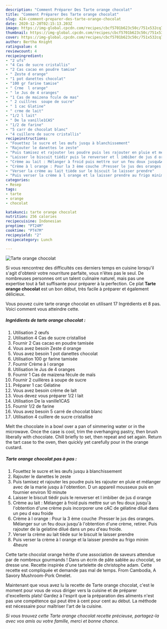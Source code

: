 ```yaml
---
description: "Comment Préparer Des Tarte orange chocolat"
title: "Comment Préparer Des Tarte orange chocolat"
slug: 424-comment-preparer-des-tarte-orange-chocolat
date: 2020-12-20T02:15:13.203Z
image: https://img-global.cpcdn.com/recipes/cbcf5701b623c50c/751x532cq70/tarte-orange-chocolat-photo-principale-de-la-recette.jpg
thumbnail: https://img-global.cpcdn.com/recipes/cbcf5701b623c50c/751x532cq70/tarte-orange-chocolat-photo-principale-de-la-recette.jpg
cover: https://img-global.cpcdn.com/recipes/cbcf5701b623c50c/751x532cq70/tarte-orange-chocolat-photo-principale-de-la-recette.jpg
author: Bertha Knight
ratingvalue: 4
reviewcount: 4
recipeingredient:
- "2 ufs"
- "4 Cas de sucre cristallis"
- "2 Cas cacao en poudre tamise"
- " Zeste d orange"
- "1 pot danettes chocolat"
- "100 gr farine tamise"
- " Crme  l orange"
- " le Jus de 4 oranges"
- "1 Cas de maizena fcule de mas"
- " 2 cuillres  soupe de sucre"
- " 1 cac Glatine"
- " crme de lait"
- "1/2 l lait"
- " De la vanille1CAS"
- "1/2 de farine"
- "5 carr de chocolat blanc"
- "4 cuillere de sucre cristallis"
recipeinstructions:
- "Fouettez le sucre et les œufs jusqu à blanchissement"
- "Rajouter le danettes le zeste"
- "Puis tamisez et rajouter les poudre puis les rajouter en pluie et mélanger avec de la marie jusqu à l&#39;obtention. D un appareil mousseux puis en fournier environ 10 minute"
- "Laisser le biscuit tiédir puis le renverser et l imbiber de jus d orange"
- "Crème au lait : Mélanger à froid puis mettre sur un feu doux jusqu&#39;à l&#39;obtention d&#39;une crème puis incorporer une cAC de gélatine dilué dans un peu d eau froide"
- "Crème à l orange : Pour la 3 ème couche :Presser le jus des oranges. Mélanger sur un feu doux jusqu&#39;à l&#39;obtention d&#39;une crème, retirer. Puis rajouter de la gelatine dilué dans un peu d&#39;eau froide."
- "Verser la crème au lait tiède sur le biscuit le laisser prendre"
- "Puis verser la crème à l orange et la laisser prendre au frigo minim 4heure"
categories:
- Resep
tags:
- tarte
- orange
- chocolat

katakunci: tarte orange chocolat 
nutrition: 256 calories
recipecuisine: Indonesian
preptime: "PT24M"
cooktime: "PT47M"
recipeyield: "2"
recipecategory: Lunch

---
```



![Tarte orange chocolat](https://img-global.cpcdn.com/recipes/cbcf5701b623c50c/751x532cq70/tarte-orange-chocolat-photo-principale-de-la-recette.jpg)

Si vous rencontrez des difficultés ces derniers temps en cuisine lorsqu'il s'agit d'obtenir votre nourriture parfaite, vous n'êtes pas le seul. De nombreuses personnes ont un talent culinaire naturel, mais pas une expertise tout à fait suffisante pour préparer à la perfection. Ce plat <strong> Tarte orange chocolat </strong> est un bon début, très facile à préparer et également délicieux.

<!--inarticleads1-->

Vous pouvez cuire tarte orange chocolat en utilisant 17 Ingrédients et 8 pas. Voici comment vous atteindre cette.

##### Ingrédients de tarte orange chocolat :

1. Utilisation 2 œufs
1. Utilisation 4 Cas de sucre cristallisé
1. Fournir 2 Cas cacao en poudre tamisée
1. Vous avez besoin  Zeste d orange
1. Vous avez besoin 1 pot danettes chocolat
1. Utilisation 100 gr farine tamisée
1. Fournir  Crème à l orange
1. Utilisation  le Jus de 4 oranges
1. Fournir 1 Cas de maizena fécule de maïs
1. Fournir  2 cuillères à soupe de sucre
1. Préparer  1 cac Gélatine
1. Vous avez besoin  crème de lait
1. Vous devez vous préparer 1/2 l lait
1. Utilisation  De la vanille1CAS
1. Fournir 1/2 de farine
1. Vous avez besoin 5 carré de chocolat blanc
1. Utilisation 4 cuillere de sucre cristallisé


Melt the chocolate in a bowl over a pan of simmering water or in the microwave. Once the case is cool, trim the overhanging pastry, then brush liberally with chocolate. Chill briefly to set, then repeat and set again. Return the tart case to the oven, then quickly yet carefully pour in the orange custard. 

<!--inarticleads2-->

##### Tarte orange chocolat pas à pas :

1. Fouettez le sucre et les œufs jusqu à blanchissement
1. Rajouter le danettes le zeste
1. Puis tamisez et rajouter les poudre puis les rajouter en pluie et mélanger avec de la marie jusqu à l&#39;obtention. D un appareil mousseux puis en fournier environ 10 minute
1. Laisser le biscuit tiédir puis le renverser et l imbiber de jus d orange
1. Crème au lait : Mélanger à froid puis mettre sur un feu doux jusqu&#39;à l&#39;obtention d&#39;une crème puis incorporer une cAC de gélatine dilué dans un peu d eau froide
1. Crème à l orange : Pour la 3 ème couche :Presser le jus des oranges. Mélanger sur un feu doux jusqu&#39;à l&#39;obtention d&#39;une crème, retirer. Puis rajouter de la gelatine dilué dans un peu d&#39;eau froide.
1. Verser la crème au lait tiède sur le biscuit le laisser prendre
1. Puis verser la crème à l orange et la laisser prendre au frigo minim 4heure


Cette tarte chocolat orange hérite d&#39;une association de saveurs attendue par de nombreux gourmands ! Dans un écrin de pâte sablée au chocolat, se dresse une. Recette inspirée d&#39;une tartelette de christophe adam. Cette recette est compliquée et demande pas mal de temps. From Cambodia, A Savory Mushroom-Pork Omelet. 

<!--inarticleads1-->

<p>
Maintenant que vous avez lu la recette de Tarte orange chocolat, c'est le moment pour vous de vous diriger vers la cuisine et de préparer d'excellents plats! Gardez à l'esprit que la préparation des aliments n'est pas une compétence qui peut être à cent pour cent au début. La méthode est nécessaire pour maîtriser l'art de la cuisine.
</p>

<p>
<i>Si vous trouvez cette Tarte orange chocolat recette précieuse, partagez-la avec vos amis ou votre famille, merci et bonne chance.</i>
</p>
